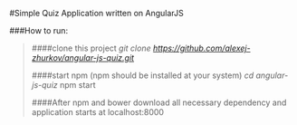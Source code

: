 #Simple Quiz Application written on AngularJS

###How to run:
>####clone this project 
>_git clone https://github.com/alexej-zhurkov/angular-js-quiz.git_
>
>####start npm (npm should be installed at your system)
>_cd angular-js-quiz_
>npm start
>
>####After npm and bower download all necessary dependency and application starts at localhost:8000

